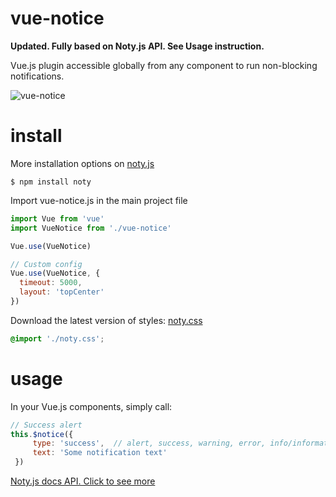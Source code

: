 # vue-notice
**Updated. Fully based on Noty.js API. See Usage instruction.**

Vue.js plugin accessible globally from any component to run non-blocking notifications.

![vue-notice](https://github.com/nikitamarcius/vue-notice/blob/master/docs/img.png)

# install
More installation options on [noty.js](http://ned.im/noty/)
```
$ npm install noty
```
Import vue-notice.js in the main project file
```js
import Vue from 'vue'
import VueNotice from './vue-notice'

Vue.use(VueNotice)

// Custom config 
Vue.use(VueNotice, {
  timeout: 5000,
  layout: 'topCenter'
})
```


Download the latest version of styles: [noty.css](https://github.com/needim/noty/blob/master/lib/noty.css)
```css
@import './noty.css';
```
# usage

In your Vue.js components, simply call:

```js
// Success alert
this.$notice({
     type: 'success',  // alert, success, warning, error, info/information
     text: 'Some notification text' 
 })
```

[Noty.js docs API. Click to see more](https://ned.im/noty/#/options)
